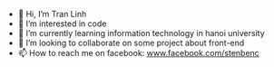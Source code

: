 - 👋 Hi, I’m Tran Linh
- 👀 I’m interested in code
- 🌱 I’m currently learning information technology in hanoi university
- 💞️ I’m looking to collaborate on some project about front-end
- 📫 How to reach me on facebook: www.facebook.com/stenbenc

<!---
StebenC0912/StebenC0912 is a ✨ special ✨ repository because its `README.md` (this file) appears on your GitHub profile.
You can click the Preview link to take a look at your changes.
--->
